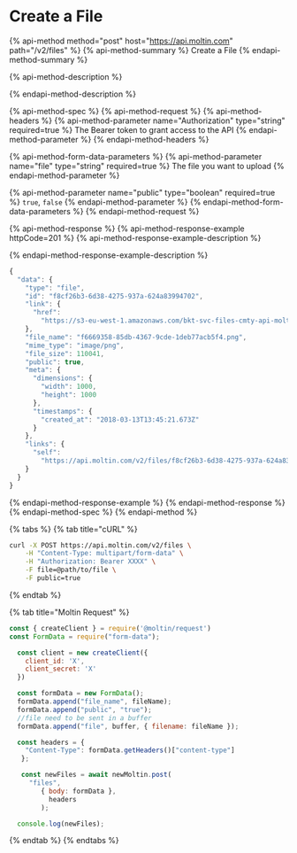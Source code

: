 # Create a File

{% api-method method="post" host="https://api.moltin.com" path="/v2/files" %}
{% api-method-summary %}
Create a File
{% endapi-method-summary %}

{% api-method-description %}

{% endapi-method-description %}

{% api-method-spec %}
{% api-method-request %}
{% api-method-headers %}
{% api-method-parameter name="Authorization" type="string" required=true %}
The Bearer token to grant access to the API
{% endapi-method-parameter %}
{% endapi-method-headers %}

{% api-method-form-data-parameters %}
{% api-method-parameter name="file" type="string" required=true %}
The file you want to upload
{% endapi-method-parameter %}

{% api-method-parameter name="public" type="boolean" required=true %}
`true`, `false`
{% endapi-method-parameter %}
{% endapi-method-form-data-parameters %}
{% endapi-method-request %}

{% api-method-response %}
{% api-method-response-example httpCode=201 %}
{% api-method-response-example-description %}

{% endapi-method-response-example-description %}

```javascript
{
  "data": {
    "type": "file",
    "id": "f8cf26b3-6d38-4275-937a-624a83994702",
    "link": {
      "href":
        "https://s3-eu-west-1.amazonaws.com/bkt-svc-files-cmty-api-moltin-com/e8c53cb0-120d-4ea5-8941-ce74dec06038/f8cf26b3-6d38-4275-937a-624a83994702.png"
    },
    "file_name": "f6669358-85db-4367-9cde-1deb77acb5f4.png",
    "mime_type": "image/png",
    "file_size": 110041,
    "public": true,
    "meta": {
      "dimensions": {
        "width": 1000,
        "height": 1000
      },
      "timestamps": {
        "created_at": "2018-03-13T13:45:21.673Z"
      }
    },
    "links": {
      "self":
        "https://api.moltin.com/v2/files/f8cf26b3-6d38-4275-937a-624a83994702"
    }
  }
}
```
{% endapi-method-response-example %}
{% endapi-method-response %}
{% endapi-method-spec %}
{% endapi-method %}

{% tabs %}
{% tab title="cURL" %}
```bash
curl -X POST https://api.moltin.com/v2/files \
    -H "Content-Type: multipart/form-data" \
    -H "Authorization: Bearer XXXX" \
    -F file=@path/to/file \
    -F public=true
```
{% endtab %}

{% tab title="Moltin Request" %}
```javascript
const { createClient } = require('@moltin/request')
const FormData = require("form-data");

  const client = new createClient({
    client_id: 'X',
    client_secret: 'X'
  })

  const formData = new FormData();
  formData.append("file_name", fileName);
  formData.append("public", "true");
  //file need to be sent in a buffer
  formData.append("file", buffer, { filename: fileName });

  const headers = {
    "Content-Type": formData.getHeaders()["content-type"]
   };

   const newFiles = await newMoltin.post(
     "files",
        { body: formData },
          headers
        );

  console.log(newFiles);

```
{% endtab %}
{% endtabs %}

